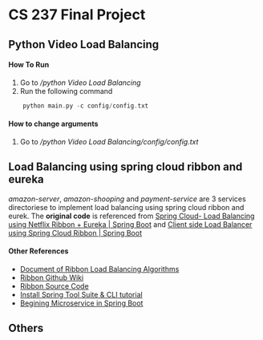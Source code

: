 # CS 237 Final Project

## Python Video Load Balancing
#### How To Run
1. Go to */python Video Load Balancing*
2. Run the following command
```haskell =
	python main.py -c config/config.txt
```

#### How to change arguments
1. Go to */python Video Load Balancing/config/config.txt*


## Load Balancing using spring cloud ribbon and eureka
*amazon-server*, *amazon-shooping* and *payment-service* are 3 services directoriese to implement load balancing using spring cloud ribbon and eurek. The **original code** is referenced from [Spring Cloud- Load Balancing using Netflix Ribbon + Eureka | Spring Boot](https://www.youtube.com/watch?v=_e97OLyEEiA) and [Client side Load Balancer using Spring Cloud Ribbon | Spring Boot](https://www.youtube.com/watch?v=ueyVjOnDHYQ)


#### Other References
- [Document of Ribbon Load Balancing Algorithms](https://cloud.spring.io/spring-cloud-netflix/multi/multi_spring-cloud-ribbon.html)
- [Ribbon Github Wiki](https://github.com/Netflix/ribbon/wiki/Working-with-load-balancers)
- [Ribbon Source Code](https://github.com/Netflix/ribbon/tree/master/ribbon-loadbalancer/src/main/java/com/netflix/loadbalancer)
- [Install Spring Tool Suite & CLI tutorial](https://www.youtube.com/watch?v=Q6zUfJSsdP8)
- [Begining Microservice in Spring Boot](https://www.youtube.com/watch?v=y8IQb4ofjDo&list=PLqq-6Pq4lTTZSKAFG6aCDVDP86Qx4lNas&index=1)

## Others

